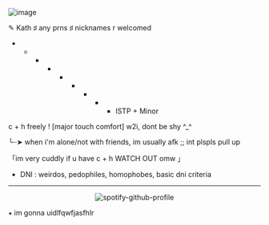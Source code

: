 ![image](https://github.com/user-attachments/assets/bc8492da-69fa-4d6d-8427-994d0876dabf)


✎  Kath ♯ any prns ♯ nicknames r welcomed

- - - - - - - - - ISTP + Minor

c + h freely ! [major touch comfort] w2i, dont be shy ^_^

   ╰┈➤ when i'm alone/not with friends, im usually afk ;; int plspls pull up
   
  「im very cuddly if u have c + h WATCH OUT omw 」

  - DNI : weirdos, pedophiles, homophobes, basic dni criteria

____________ 
<p align="center">
  <file src="[![spotify-github-profile](https://spotify-github-profile.kittinanx.com/api/view?uid=31kvho3avfpe2tggg2waxbg3aevu&cover_image=true&theme=default&show_offline=false&background_color=121212&interchange=false)](https://github.com/kittinan/spotify-github-profile)
/>
</p>


[![spotify-github-profile](https://spotify-github-profile.kittinanx.com/api/view?uid=31kvho3avfpe2tggg2waxbg3aevu&cover_image=true&theme=default&show_offline=false&background_color=121212&interchange=false)](https://github.com/kittinan/spotify-github-profile)

⭑ im gonna uidlfqwfjasfhlr 

<!---
k4aaaaaaar/k4aaaaaaar is a ✨ special ✨ repository because its `README.md` (this file) appears on your GitHub profile.
You can click the Preview link to take a look at your changes.
--->
